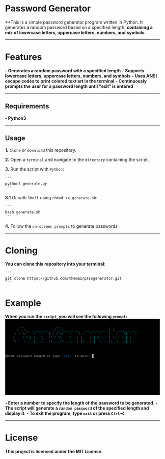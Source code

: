 # Password Generator

**This is a simple password generator program written in Python. It generates a random password based on a specified length, **containing a mix of lowercase letters, uppercase letters, numbers, and symbols.**

--------------
# Features

**- Generates a random password with a specified length**
**- Supports lowercase letters, uppercase letters, numbers, and symbols**
**- Uses ANSI escape codes to print colored text art in the terminal**
**- Continuously prompts the user for a password length until "exit" is entered**

--------------
## Requirements

**- Python3** 

--------------
## Usage

**1.** `Clone` or `download` this repository.

**2.** Open a `terminal` and navigate to the `directory` containing the script.

**3.** Run the script with `Python`:

    ```
    python3 generate.py
    ```
**3.1** Or with `Shell` using `chmod +x generate.sh`:

    ```
    bash generate.sh
    ```
**4.** Follow the `on-screen prompts` to generate passwords.

--------------
# Cloning

**You can clone this repository into your terminal:**

    ```
    git clone https://github.com/tkemaz/passgenerator.git
    ```

# Example

**When you run the `script`, you will see the following `prompt`:**
![generate](generate.png)

**- Enter a number to specify the length of the password to be generated.**
**- The script will generate a `random password` of the specified length and display it.**
**- To exit the program, type `exit` or press `Ctrl+C`.**

--------------
# License

**This project is licensed under the MIT License.**


